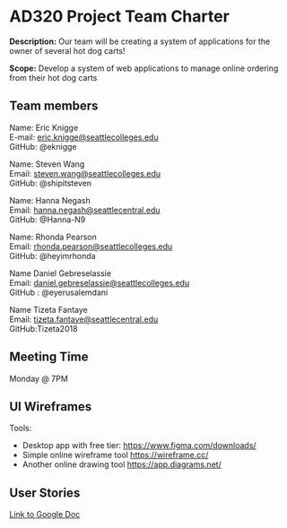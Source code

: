 # AD320 Project Team Charter

**Description:** Our team will be creating a system of applications for the owner of several hot dog carts!

**Scope:** Develop a system of web applications to manage online ordering from their hot dog carts

## Team members

Name: Eric Knigge  
E-mail: eric.knigge@seattlecolleges.edu  
GitHub: @eknigge

Name: Steven Wang  
Email: steven.wang@seattlecolleges.edu  
GitHub: @shipitsteven

Name: Hanna Negash  
Email: hanna.negash@seattlecentral.edu  
GitHub: @Hanna-N9

Name: Rhonda Pearson  
Email: rhonda.pearson@seattlecolleges.edu  
GitHub: @heyimrhonda

Name Daniel Gebreselassie  
Email: daniel.gebreselassie@seattlecolleges.edu  
GitHub : @eyerusalemdani

Name Tizeta Fantaye  
Email: tizeta.fantaye@seattlecentral.edu  
GitHub:Tizeta2018

## Meeting Time

Monday @ 7PM

## UI Wireframes

Tools:

- Desktop app with free tier: https://www.figma.com/downloads/
- Simple online wireframe tool https://wireframe.cc/
- Another online drawing tool https://app.diagrams.net/

## User Stories

[Link to Google Doc](https://docs.google.com/document/d/1ZGYg-S9JF52MNV1osi4Z2nr04yzhmEzZfHGVv7KX6kA/edit?usp=sharing)
